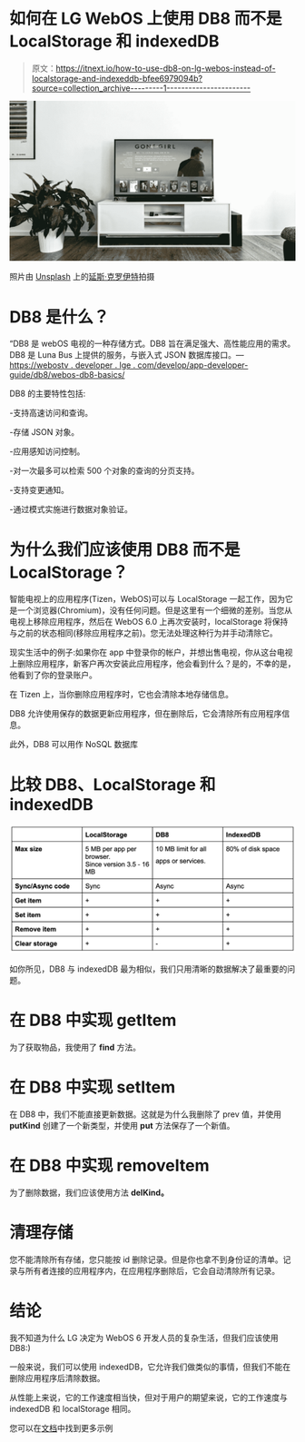 # 如何在 LG WebOS 上使用 DB8 而不是 LocalStorage 和 indexedDB

> 原文：<https://itnext.io/how-to-use-db8-on-lg-webos-instead-of-localstorage-and-indexeddb-bfee6979094b?source=collection_archive---------1----------------------->

![](img/4ab404e6aea01a5bfa579cc8fb4a511a.png)

照片由 [Unsplash](https://unsplash.com/?utm_source=unsplash&utm_medium=referral&utm_content=creditCopyText) 上的[延斯·克罗伊特](https://unsplash.com/@jenskreuter?utm_source=unsplash&utm_medium=referral&utm_content=creditCopyText)拍摄

# DB8 是什么？

“DB8 是 webOS 电视的一种存储方式。DB8 旨在满足强大、高性能应用的需求。DB8 是 Luna Bus 上提供的服务，与嵌入式 JSON 数据库接口。—[https://webostv . developer . lge . com/develop/app-developer-guide/db8/webos-db8-basics/](https://webostv.developer.lge.com/develop/app-developer-guide/db8/webos-db8-basics/)

DB8 的主要特性包括:

-支持高速访问和查询。

-存储 JSON 对象。

-应用感知访问控制。

-对一次最多可以检索 500 个对象的查询的分页支持。

-支持变更通知。

-通过模式实施进行数据对象验证。

# 为什么我们应该使用 DB8 而不是 LocalStorage？

智能电视上的应用程序(Tizen，WebOS)可以与 LocalStorage 一起工作，因为它是一个浏览器(Chromium)，没有任何问题。但是这里有一个细微的差别。当您从电视上移除应用程序，然后在 WebOS 6.0 上再次安装时，localStorage 将保持与之前的状态相同(移除应用程序之前)。您无法处理这种行为并手动清除它。

现实生活中的例子:如果你在 app 中登录你的帐户，并想出售电视，你从这台电视上删除应用程序，新客户再次安装此应用程序，他会看到什么？是的，不幸的是，他看到了你的登录账户。

在 Tizen 上，当你删除应用程序时，它也会清除本地存储信息。

DB8 允许使用保存的数据更新应用程序，但在删除后，它会清除所有应用程序信息。

此外，DB8 可以用作 NoSQL 数据库

# 比较 DB8、LocalStorage 和 indexedDB

![](img/4625dcdfc1ad08ea6a8c068b2915621d.png)

如你所见，DB8 与 indexedDB 最为相似，我们只用清晰的数据解决了最重要的问题。

# 在 DB8 中实现 getItem

为了获取物品，我使用了 **find** 方法。

# 在 DB8 中实现 setItem

在 DB8 中，我们不能直接更新数据。这就是为什么我删除了 prev 值，并使用 **putKind** 创建了一个新类型，并使用 **put** 方法保存了一个新值。

# 在 DB8 中实现 removeItem

为了删除数据，我们应该使用方法 **delKind。**

# 清理存储

您不能清除所有存储，您只能按 id 删除记录。但是你也拿不到身份证的清单。记录与所有者连接的应用程序内，在应用程序删除后，它会自动清除所有记录。

# 结论

我不知道为什么 LG 决定为 WebOS 6 开发人员的复杂生活，但我们应该使用 DB8:)

一般来说，我们可以使用 indexedDB，它允许我们做类似的事情，但我们不能在删除应用程序后清除数据。

从性能上来说，它的工作速度相当快，但对于用户的期望来说，它的工作速度与 indexedDB 和 localStorage 相同。

您可以在[文档](https://webostv.developer.lge.com/develop/code-samples/db8/)中找到更多示例